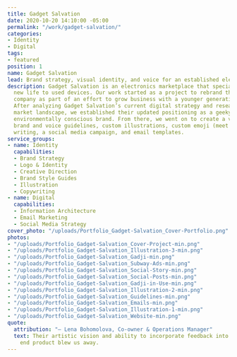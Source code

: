 ```yaml
---
title: Gadget Salvation
date: 2020-10-20 14:10:00 -05:00
permalink: "/work/gadget-salvation/"
categories:
- Identity
- Digital
tags:
- featured
position: 1
name: Gadget Salvation
lead: Brand strategy, visual identity, and voice for an established electronics marketplace.
description: Gadget Salvation is an electronics marketplace that specializes in giving
  new life to used devices. Our work started as a project to rebrand this established
  company as part of an effort to grow business with a younger generation of customers.
  After analyzing Gadget Salvation’s current digital strategy and researching the
  market landscape, we established their updated positioning as a geeky and youthful,
  environmentally conscious brand. From there, we went on to create a visual identity,
  brand and voice guidelines, custom illustrations, custom emoji (meet Gadji!), website
  writing, a social media campaign, and email templates.
service_groups:
- name: Identity
  capabilities:
  - Brand Strategy
  - Logo & Identity
  - Creative Direction
  - Brand Style Guides
  - Illustration
  - Copywriting
- name: Digital
  capabilities:
  - Information Architecture
  - Email Marketing
  - Social Media Strategy
cover_photo: "/uploads/Portfolio_Gadget-Salvation_Cover-Portfolio.png"
photos:
- "/uploads/Portfolio_Gadget-Salvation_Cover-Project-min.png"
- "/uploads/Portfolio_Gadget-Salvation_Illustration-3-min.png"
- "/uploads/Portfolio_Gadget-Salvation_Gadji-min.png"
- "/uploads/Portfolio_Gadget-Salvation_Subway-Ads-min.png"
- "/uploads/Portfolio_Gadget-Salvation_Social-Story-min.png"
- "/uploads/Portfolio_Gadget-Salvation_Social-Posts-min.png"
- "/uploads/Portfolio_Gadget-Salvation_Gadji-in-Use-min.png"
- "/uploads/Portfolio_Gadget-Salvation_Illustration-2-min.png"
- "/uploads/Portfolio_Gadget-Salvation_Guidelines-min.png"
- "/uploads/Portfolio_Gadget-Salvation_Emails-min.png"
- "/uploads/Portfolio_Gadget-Salvation_Illustration-1-min.png"
- "/uploads/Portfolio_Gadget-Salvation_Website-min.png"
quote:
  attribution: "– Lena Bohomolova, Co-owner & Operations Manager"
  text: Their artistic vision and ability to incorporate feedback into a beautiful
    end product blew us away.
---
```


